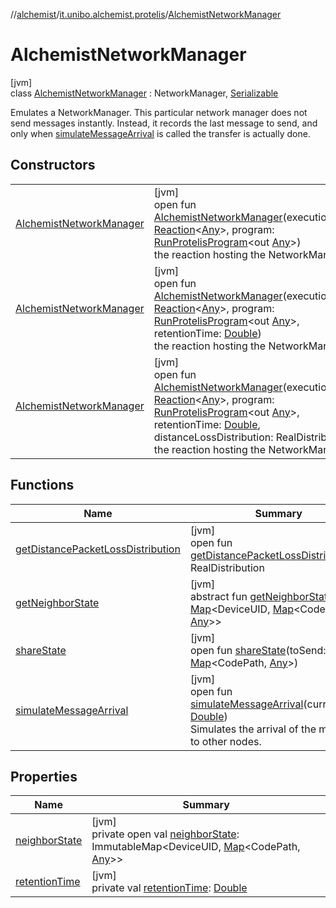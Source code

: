 //[alchemist](../../../index.md)/[it.unibo.alchemist.protelis](../index.md)/[AlchemistNetworkManager](index.md)

# AlchemistNetworkManager

[jvm]\
class [AlchemistNetworkManager](index.md) : NetworkManager, [Serializable](https://docs.oracle.com/javase/8/docs/api/java/io/Serializable.html)

Emulates a NetworkManager. This particular network manager does not send messages instantly. Instead, it records the last message to send, and only when [simulateMessageArrival](simulate-message-arrival.md) is called the transfer is actually done.

## Constructors

| | |
|---|---|
| [AlchemistNetworkManager](-alchemist-network-manager.md) | [jvm]<br>open fun [AlchemistNetworkManager](-alchemist-network-manager.md)(executionTime: [Reaction](../../it.unibo.alchemist.model.interfaces/-reaction/index.md)<[Any](https://kotlinlang.org/api/latest/jvm/stdlib/kotlin/-any/index.html)>, program: [RunProtelisProgram](../../it.unibo.alchemist.model.implementations.actions/-run-protelis-program/index.md)<out [Any](https://kotlinlang.org/api/latest/jvm/stdlib/kotlin/-any/index.html)>)<br>the reaction hosting the NetworkManager |
| [AlchemistNetworkManager](-alchemist-network-manager.md) | [jvm]<br>open fun [AlchemistNetworkManager](-alchemist-network-manager.md)(executionTime: [Reaction](../../it.unibo.alchemist.model.interfaces/-reaction/index.md)<[Any](https://kotlinlang.org/api/latest/jvm/stdlib/kotlin/-any/index.html)>, program: [RunProtelisProgram](../../it.unibo.alchemist.model.implementations.actions/-run-protelis-program/index.md)<out [Any](https://kotlinlang.org/api/latest/jvm/stdlib/kotlin/-any/index.html)>, retentionTime: [Double](https://kotlinlang.org/api/latest/jvm/stdlib/kotlin/-double/index.html))<br>the reaction hosting the NetworkManager |
| [AlchemistNetworkManager](-alchemist-network-manager.md) | [jvm]<br>open fun [AlchemistNetworkManager](-alchemist-network-manager.md)(executionTime: [Reaction](../../it.unibo.alchemist.model.interfaces/-reaction/index.md)<[Any](https://kotlinlang.org/api/latest/jvm/stdlib/kotlin/-any/index.html)>, program: [RunProtelisProgram](../../it.unibo.alchemist.model.implementations.actions/-run-protelis-program/index.md)<out [Any](https://kotlinlang.org/api/latest/jvm/stdlib/kotlin/-any/index.html)>, retentionTime: [Double](https://kotlinlang.org/api/latest/jvm/stdlib/kotlin/-double/index.html), distanceLossDistribution: RealDistribution)<br>the reaction hosting the NetworkManager |

## Functions

| Name | Summary |
|---|---|
| [getDistancePacketLossDistribution](get-distance-packet-loss-distribution.md) | [jvm]<br>open fun [getDistancePacketLossDistribution](get-distance-packet-loss-distribution.md)(): RealDistribution |
| [getNeighborState](index.md#-1455172944%2FFunctions%2F-267951372) | [jvm]<br>abstract fun [getNeighborState](index.md#-1455172944%2FFunctions%2F-267951372)(): [Map](https://docs.oracle.com/javase/8/docs/api/java/util/Map.html)<DeviceUID, [Map](https://docs.oracle.com/javase/8/docs/api/java/util/Map.html)<CodePath, [Any](https://kotlinlang.org/api/latest/jvm/stdlib/kotlin/-any/index.html)>> |
| [shareState](share-state.md) | [jvm]<br>open fun [shareState](share-state.md)(toSend: [Map](https://docs.oracle.com/javase/8/docs/api/java/util/Map.html)<CodePath, [Any](https://kotlinlang.org/api/latest/jvm/stdlib/kotlin/-any/index.html)>) |
| [simulateMessageArrival](simulate-message-arrival.md) | [jvm]<br>open fun [simulateMessageArrival](simulate-message-arrival.md)(currentTime: [Double](https://kotlinlang.org/api/latest/jvm/stdlib/kotlin/-double/index.html))<br>Simulates the arrival of the message to other nodes. |

## Properties

| Name | Summary |
|---|---|
| [neighborState](neighbor-state.md) | [jvm]<br>private open val [neighborState](neighbor-state.md): ImmutableMap<DeviceUID, [Map](https://docs.oracle.com/javase/8/docs/api/java/util/Map.html)<CodePath, [Any](https://kotlinlang.org/api/latest/jvm/stdlib/kotlin/-any/index.html)>> |
| [retentionTime](retention-time.md) | [jvm]<br>private val [retentionTime](retention-time.md): [Double](https://kotlinlang.org/api/latest/jvm/stdlib/kotlin/-double/index.html) |
